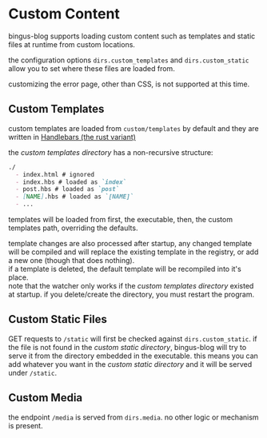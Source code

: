 # Custom Content

bingus-blog supports loading custom content such as templates and static files
at runtime from custom locations.

the configuration options `dirs.custom_templates` and `dirs.custom_static`
allow you to set where these files are loaded from.

customizing the error page, other than CSS, is not supported at this time.

## Custom Templates

custom templates are loaded from `custom/templates` by default and they are
written in [Handlebars (the rust variant)](https://crates.io/crates/handlebars)

the *custom templates directory* has a non-recursive structure:

```md
./
  - index.html # ignored
  - index.hbs # loaded as `index`
  - post.hbs # loaded as `post`
  - [NAME].hbs # loaded as `[NAME]`
  - ...
```

templates will be loaded from first, the executable, then, the custom
templates path, overriding the defaults.

template changes are also processed after startup, any changed template will be
compiled and will replace the existing template in the registry, or add a
new one (though that does nothing).  
if a template is deleted, the default template will be recompiled into
it's place.  
note that the watcher only works if the *custom templates directory* existed
at startup. if you delete/create the directory, you must restart the program.

## Custom Static Files

GET requests to `/static` will first be checked against `dirs.custom_static`.
if the file is not found in the *custom static directory*, bingus-blog will try
to serve it from the directory embedded in the executable. this means you can
add whatever you want in the *custom static directory* and it will be served
under `/static`.

## Custom Media

the endpoint `/media` is served from `dirs.media`. no other logic or mechanism
is present.


